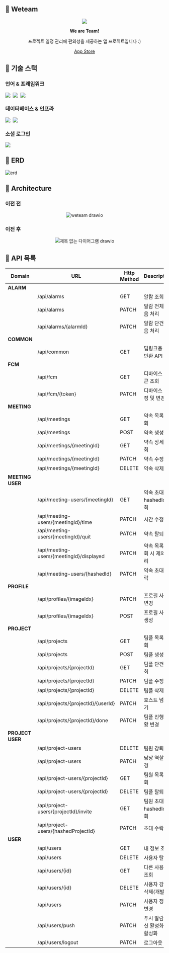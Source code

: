 <h2>🎈 Weteam</h2>
<div align="center">
  <p><img src = "https://github.com/user-attachments/assets/96c3be44-1f1e-46be-ae19-297df24167da" ></p>
  <p><b>We are Team!</b></p>
  <p>  프로젝트 일정 관리에 편의성을 제공하는 앱 프로젝트입니다 :)</p>
  <p> <a href="https://apps.apple.com/kr/app/%EC%9C%84%ED%8C%80/id6502180238?platform=iphone">App Store</a> </p>
</div>

## 🎈 기술 스택
### 언어 & 프레임워크
<div style="display: flex; align-items: center; gap: 8px">
  <img src="https://img.shields.io/badge/Java 17-007396?style=flat-square&logo=java&logoColor=white"/>  
  <img src="https://img.shields.io/badge/Spring Boot 3.0-%236DB33F?style=flat-square&logo=java&logoColor=white"/>
  <img src="https://img.shields.io/badge/Spring Data JPA-6DB33F?style=flat-square&logo=&logoColor=white"/>
</div>

### 데이터베이스 & 인프라
<div style="display: flex; align-items: center; gap: 8px">
  <img src="https://img.shields.io/badge/MySQL-4479A1?style=flat-square&logo=MySQL&logoColor=white"/>
  <img src="https://img.shields.io/badge/Termux-000000?style=flat-square&logo=iTerm2&logoColor=white"/>
</div>

### 소셜 로그인
<div style="display: flex; align-items: center; gap: 8px">
  <img src="https://img.shields.io/badge/Firebase-DD2C00?style=flat-square&logo=Firebase&logoColor=white"/>
</div>

## 🎈 ERD

![erd](https://github.com/klaus9267/weteam/assets/90795904/00b603d8-ed88-4951-bc5e-6a7fb73c7878)

## 🎈 Architecture
### 이전 전
<div align="center">
  
  ![weteam drawio](https://github.com/user-attachments/assets/8d60d79e-db32-4be7-b5c2-0b7104caa08d)
</div>


### 이전 후
<div align="center">
  
  ![제목 없는 다이어그램 drawio](https://github.com/user-attachments/assets/8b7346cb-85a0-4dea-b630-288f01053db0)  
</div>

## 🎈 API 목록

| Domain | URL | Http Method | Description |
|--------|-----|-------------|-------------|
| **ALARM** ||||
|| /api/alarms | GET | 알람 조회 |
|| /api/alarms | PATCH | 알람 전체 읽음 처리 |
|| /api/alarms/{alarmId} | PATCH | 알람 단건 읽음 처리 |
| **COMMON** ||||
|| /api/common | GET | 딥링크용 url 반환 API |
| **FCM** ||||
|| /api/fcm | GET | 디바이스 토큰 조회 |
|| /api/fcm/{token} | PATCH | 디바이스 설정 및 변경 |
| **MEETING** ||||
|| /api/meetings | GET | 약속 목록 조회 |
|| /api/meetings | POST | 약속 생성 |
|| /api/meetings/{meetingId} | GET | 약속 상세 조회 |
|| /api/meetings/{meetingId} | PATCH | 약속 수정 |
|| /api/meetings/{meetingId} | DELETE | 약속 삭제 |
| **MEETING USER** ||||
|| /api/meeting-users/{meetingId} | GET | 약속 초대용 hashedId 조회 |
|| /api/meeting-users/{meetingId}/time | PATCH | 시간 수정 |
|| /api/meeting-users/{meetingId}/quit | PATCH | 약속 탈퇴 |
|| /api/meeting-users/{meetingId}/displayed | PATCH | 약속 목록 조회 시 제외 처리 |
|| /api/meeting-users/{hashedId} | PATCH | 약속 초대 수락 |
| **PROFILE** ||||
|| /api/profiles/{imageIdx} | PATCH | 프로필 사진 변경 |
|| /api/profiles/{imageIdx} | POST | 프로필 사진 생성 |
| **PROJECT** ||||
|| /api/projects | GET | 팀플 목록 조회 |
|| /api/projects | POST | 팀플 생성 |
|| /api/projects/{projectId} | GET | 팀플 단건 조회 |
|| /api/projects/{projectId} | PATCH | 팀플 수정 |
|| /api/projects/{projectId} | DELETE | 팀플 삭제 |
|| /api/projects/{projectId}/{userId} | PATCH | 호스트 넘기기 |
|| /api/projects/{projectId}/done | PATCH | 팀플 진행 상황 변경 |
| **PROJECT USER** ||||
|| /api/project-users | DELETE | 팀원 강퇴 |
|| /api/project-users | PATCH | 담당 역할 변경 |
|| /api/project-users/{projectId} | GET | 팀원 목록 조회 |
|| /api/project-users/{projectId} | DELETE | 팀플 탈퇴 |
|| /api/project-users/{projectId}/invite | GET | 팀원 초대용 hashedId 조회 |
|| /api/project-users/{hashedProjectId} | PATCH | 초대 수락 |
| **USER** ||||
|| /api/users | GET | 내 정보 조회 |
|| /api/users | DELETE | 사용자 탈퇴 |
|| /api/users/{id} | GET | 다른 사용자 조회 |
|| /api/users/{id} | DELETE | 사용자 강제 삭제(개발용) |
|| /api/users | PATCH | 사용자 정보 변경 |
|| /api/users/push | PATCH | 푸시 알람 수신 활성화/비활성화 |
|| /api/users/logout | PATCH | 로그아웃 |
